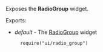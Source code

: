 Exposes the **RadioGroup** widget.

Exports:

- *default* - The [RadioGroup](/api-reference/10%20UI%20Widgets/dxRadioGroup '/Documentation/ApiReference/UI_Widgets/dxRadioGroup/') widget

        require("ui/radio_group")

